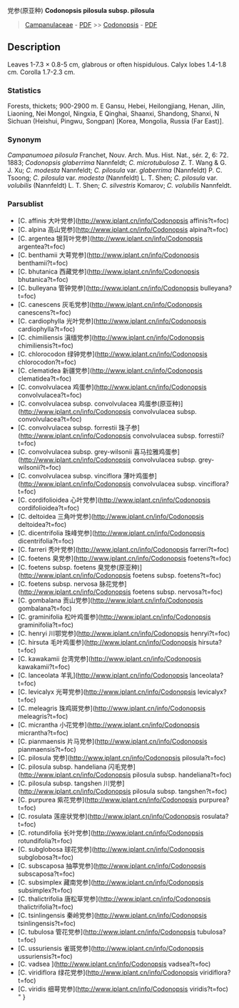 党参(原亚种) **Codonopsis pilosula subsp. pilosula**

> [Campanulaceae](http://www.iplant.cn/info/Campanulaceae?t=foc) - [PDF](http://www.iplant.cn/foc/pdf/Campanulaceae.pdf) >> [Codonopsis](http://www.iplant.cn/info/Codonopsis?t=foc) - [PDF](http://www.iplant.cn/foc/pdf/Codonopsis.pdf)

## Description

Leaves 1-7.3 × 0.8-5 cm, glabrous or often hispidulous. Calyx lobes 1.4-1.8 cm. Corolla 1.7-2.3 cm.

### Statistics
Forests, thickets; 900-2900 m. E Gansu, Hebei, Heilongjiang, Henan, Jilin, Liaoning, Nei Mongol, Ningxia, E Qinghai, Shaanxi, Shandong, Shanxi, N Sichuan (Heishui, Pingwu, Songpan) [Korea, Mongolia, Russia (Far East)].

### Synonym
*Campanumoea pilosula* Franchet, Nouv. Arch. Mus. Hist. Nat., sér. 2, 6: 72. 1883; *Codonopsis glaberrima* Nannfeldt; *C. microtubulosa* Z. T. Wang & G. J. Xu; *C. modesta* Nannfeldt; *C. pilosula* var. *glaberrima* (Nannfeldt) P. C. Tsoong; *C. pilosula* var. *modesta* (Nannfeldt) L. T. Shen; *C. pilosula* var. *volubilis* (Nannfeldt) L. T. Shen; *C. silvestris* Komarov; *C. volubilis* Nannfeldt.

### Parsublist

* [C.  affinis  大叶党参](http://www.iplant.cn/info/Codonopsis affinis?t=foc)
* [C.  alpina  高山党参](http://www.iplant.cn/info/Codonopsis alpina?t=foc)
* [C.  argentea  银背叶党参](http://www.iplant.cn/info/Codonopsis argentea?t=foc)
* [C.  benthamii  大萼党参](http://www.iplant.cn/info/Codonopsis benthamii?t=foc)
* [C.  bhutanica  西藏党参](http://www.iplant.cn/info/Codonopsis bhutanica?t=foc)
* [C.  bulleyana  管钟党参](http://www.iplant.cn/info/Codonopsis bulleyana?t=foc)
* [C.  canescens  灰毛党参](http://www.iplant.cn/info/Codonopsis canescens?t=foc)
* [C.  cardiophylla  光叶党参](http://www.iplant.cn/info/Codonopsis cardiophylla?t=foc)
* [C.  chimiliensis  滇缅党参](http://www.iplant.cn/info/Codonopsis chimiliensis?t=foc)
* [C.  chlorocodon  绿钟党参](http://www.iplant.cn/info/Codonopsis chlorocodon?t=foc)
* [C.  clematidea  新疆党参](http://www.iplant.cn/info/Codonopsis clematidea?t=foc)
* [C.  convolvulacea  鸡蛋参](http://www.iplant.cn/info/Codonopsis convolvulacea?t=foc)
* [C.  convolvulacea subsp. convolvulacea  鸡蛋参(原亚种)](http://www.iplant.cn/info/Codonopsis convolvulacea subsp. convolvulacea?t=foc)
* [C.  convolvulacea subsp. forrestii  珠子参](http://www.iplant.cn/info/Codonopsis convolvulacea subsp. forrestii?t=foc)
* [C.  convolvulacea subsp. grey-wilsonii  喜马拉雅鸡蛋参](http://www.iplant.cn/info/Codonopsis convolvulacea subsp. grey-wilsonii?t=foc)
* [C.  convolvulacea subsp. vinciflora  薄叶鸡蛋参](http://www.iplant.cn/info/Codonopsis convolvulacea subsp. vinciflora?t=foc)
* [C.  cordifolioidea  心叶党参](http://www.iplant.cn/info/Codonopsis cordifolioidea?t=foc)
* [C.  deltoidea  三角叶党参](http://www.iplant.cn/info/Codonopsis deltoidea?t=foc)
* [C.  dicentrifolia  珠峰党参](http://www.iplant.cn/info/Codonopsis dicentrifolia?t=foc)
* [C.  farreri  秃叶党参](http://www.iplant.cn/info/Codonopsis farreri?t=foc)
* [C.  foetens  臭党参](http://www.iplant.cn/info/Codonopsis foetens?t=foc)
* [C.  foetens subsp. foetens  臭党参(原亚种)](http://www.iplant.cn/info/Codonopsis foetens subsp. foetens?t=foc)
* [C.  foetens subsp. nervosa  脉花党参](http://www.iplant.cn/info/Codonopsis foetens subsp. nervosa?t=foc)
* [C.  gombalana  贡山党参](http://www.iplant.cn/info/Codonopsis gombalana?t=foc)
* [C.  graminifolia  松叶鸡蛋参](http://www.iplant.cn/info/Codonopsis graminifolia?t=foc)
* [C.  henryi  川鄂党参](http://www.iplant.cn/info/Codonopsis henryi?t=foc)
* [C.  hirsuta  毛叶鸡蛋参](http://www.iplant.cn/info/Codonopsis hirsuta?t=foc)
* [C.  kawakamii  台湾党参](http://www.iplant.cn/info/Codonopsis kawakamii?t=foc)
* [C.  lanceolata  羊乳](http://www.iplant.cn/info/Codonopsis lanceolata?t=foc)
* [C.  levicalyx  光萼党参](http://www.iplant.cn/info/Codonopsis levicalyx?t=foc)
* [C.  meleagris  珠鸡斑党参](http://www.iplant.cn/info/Codonopsis meleagris?t=foc)
* [C.  micrantha  小花党参](http://www.iplant.cn/info/Codonopsis micrantha?t=foc)
* [C.  pianmaensis  片马党参](http://www.iplant.cn/info/Codonopsis pianmaensis?t=foc)
* [C.  pilosula  党参](http://www.iplant.cn/info/Codonopsis pilosula?t=foc)
* [C.  pilosula subsp. handeliana  闪毛党参](http://www.iplant.cn/info/Codonopsis pilosula subsp. handeliana?t=foc)
* [C.  pilosula subsp. tangshen  川党参](http://www.iplant.cn/info/Codonopsis pilosula subsp. tangshen?t=foc)
* [C.  purpurea  紫花党参](http://www.iplant.cn/info/Codonopsis purpurea?t=foc)
* [C.  rosulata  莲座状党参](http://www.iplant.cn/info/Codonopsis rosulata?t=foc)
* [C.  rotundifolia  长叶党参](http://www.iplant.cn/info/Codonopsis rotundifolia?t=foc)
* [C.  subglobosa  球花党参](http://www.iplant.cn/info/Codonopsis subglobosa?t=foc)
* [C.  subscaposa  抽葶党参](http://www.iplant.cn/info/Codonopsis subscaposa?t=foc)
* [C.  subsimplex  藏南党参](http://www.iplant.cn/info/Codonopsis subsimplex?t=foc)
* [C.  thalictrifolia  唐松草党参](http://www.iplant.cn/info/Codonopsis thalictrifolia?t=foc)
* [C.  tsinlingensis  秦岭党参](http://www.iplant.cn/info/Codonopsis tsinlingensis?t=foc)
* [C.  tubulosa  管花党参](http://www.iplant.cn/info/Codonopsis tubulosa?t=foc)
* [C.  ussuriensis  雀斑党参](http://www.iplant.cn/info/Codonopsis ussuriensis?t=foc)
* [C.  vadsea  ](http://www.iplant.cn/info/Codonopsis vadsea?t=foc)
* [C.  viridiflora  绿花党参](http://www.iplant.cn/info/Codonopsis viridiflora?t=foc)
* [C.  viridis  细萼党参](http://www.iplant.cn/info/Codonopsis viridis?t=foc)
"
}
